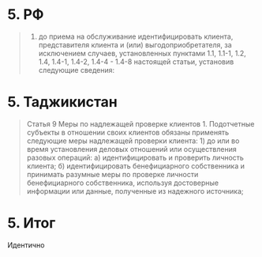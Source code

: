 # 5. РФ
>1) до приема на обслуживание идентифицировать клиента, представителя клиента и (или) выгодоприобретателя, за исключением случаев, установленных пунктами 1.1, 1.1-1, 1.2, 1.4, 1.4-1, 1.4-2, 1.4-4 - 1.4-8 настоящей статьи, установив следующие сведения:

# 5. Таджикистан
> Статья 9 Меры по надлежащей проверке клиентов 1. Подотчетные субъекты в отношении своих клиентов обязаны применять следующие меры надлежащей проверки клиента: 1) до или во время установления деловых отношений или осуществления разовых операций: а) идентифицировать и проверить личность клиента; б) идентифицировать бенефициарного собственника и принимать разумные меры по проверке личности бенефициарного собственника, используя достоверные информации или данные, полученные из надежного источника;
# 5. Итог
Идентично
